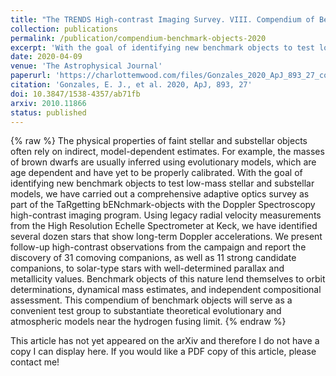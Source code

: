 ```yaml
---
title: "The TRENDS High-contrast Imaging Survey. VIII. Compendium of Benchmark Objects"
collection: publications
permalink: /publication/compendium-benchmark-objects-2020
excerpt: 'With the goal of identifying new benchmark objects to test low-mass stellar and substellar models, we have carried out a comprehensive adaptive optics survey as part of the TRENDS high-contrast imaging program. We have identified several dozen stars that show long-term Doppler accelerations and present follow-up high-contrast observations. We report the discovery of 31 comoving companions, as well as 11 strong candidate companions, to solar-type stars with well-determined parallax and metallicity values.'
date: 2020-04-09
venue: 'The Astrophysical Journal'
paperurl: 'https://charlottemwood.com/files/Gonzales_2020_ApJ_893_27_compendium.pdf'
citation: 'Gonzales, E. J., et al. 2020, ApJ, 893, 27'
doi: 10.3847/1538-4357/ab71fb
arxiv: 2010.11866
status: published
---
```


{% raw %}
The physical properties of faint stellar and substellar objects often rely on indirect, model-dependent estimates. For example, the masses of brown dwarfs are usually inferred using evolutionary models, which are age dependent and have yet to be properly calibrated. With the goal of identifying new benchmark objects to test low-mass stellar and substellar models, we have carried out a comprehensive adaptive optics survey as part of the TaRgetting bENchmark-objects with the Doppler Spectroscopy high-contrast imaging program. Using legacy radial velocity measurements from the High Resolution Echelle Spectrometer at Keck, we have identified several dozen stars that show long-term Doppler accelerations. We present follow-up high-contrast observations from the campaign and report the discovery of 31 comoving companions, as well as 11 strong candidate companions, to solar-type stars with well-determined parallax and metallicity values. Benchmark objects of this nature lend themselves to orbit determinations, dynamical mass estimates, and independent compositional assessment. This compendium of benchmark objects will serve as a convenient test group to substantiate theoretical evolutionary and atmospheric models near the hydrogen fusing limit.
{% endraw %}

This article has not yet appeared on the arXiv and therefore I do not have a copy I can display here. If you would like a PDF copy of this article, please contact me!